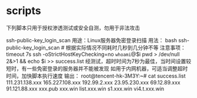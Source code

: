 # scripts

下列脚本只用于授权渗透测试或安全自测，勿用于非法攻击


ssh-public-key_login_scan
用途：Linux服务器免密登录扫描
用法：
    bash ssh-public-key_login_scan # 根据实际情况不同耗时几秒到几分钟不等
注意事项：
    timeout 7s ssh -oStrictHostKeyChecking=no `whoami`@$i pwd > /dev/null 2&>1 && echo $i >> success.list
    经测试，超时时间为7秒为最佳，当时间设置较短时，有一些免密登录的服务器并不能被发现
    如用于内网机器，可适当调整超时时间，加快脚本执行速度
输出：
    root@tencent-hk-3M3Y:~# cat success.list
    111.231.138.xxx
    165.227.108.xxx
    192.99.2.xxx
    23.95.230.xxx
    69.12.89.xxx
    91.121.88.xxx
    xxx.pub
    xxx.win
    list.xxx.win
    s1.xxx.win
    vi4.t.xxx.win


